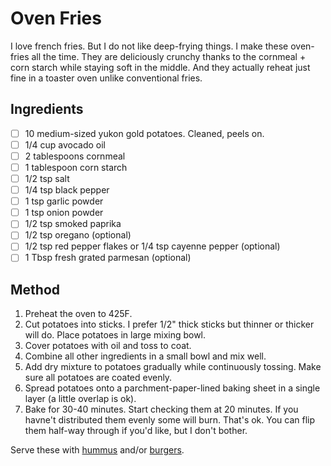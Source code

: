 # Oven Fries

I love french fries.  But I do not like deep-frying things.  I make these oven-fries all the time.  They are deliciously crunchy thanks to the cornmeal + corn starch while staying soft in the middle.  And they actually reheat just fine in a toaster oven unlike conventional fries.

## Ingredients

- [ ] 10 medium-sized yukon gold potatoes.  Cleaned, peels on.
- [ ] 1/4 cup avocado oil
- [ ] 2 tablespoons cornmeal
- [ ] 1 tablespoon corn starch
- [ ] 1/2 tsp salt
- [ ] 1/4 tsp black pepper
- [ ] 1 tsp garlic powder
- [ ] 1 tsp onion powder
- [ ] 1/2 tsp smoked paprika
- [ ] 1/2 tsp oregano (optional)
- [ ] 1/2 tsp red pepper flakes or 1/4 tsp cayenne pepper (optional)
- [ ] 1 Tbsp fresh grated parmesan (optional)

## Method

1. Preheat the oven to 425F.
1. Cut potatoes into sticks.  I prefer 1/2" thick sticks but thinner or thicker will do.  Place potatoes in large mixing bowl.
1. Cover potatoes with oil and toss to coat.
1. Combine all other ingredients in a small bowl and mix well.
1. Add dry mixture to potatoes gradually while continuously tossing.  Make sure all potatoes are coated evenly.
1. Spread potatoes onto a parchment-paper-lined baking sheet in a single layer (a little overlap is ok).
1. Bake for 30-40 minutes.  Start checking them at 20 minutes.  If you havne't distributed them evenly some will burn.  That's ok.  You can flip them half-way through if you'd like, but I don't bother.

Serve these with [hummus](hummus.md) and/or [burgers](burgers.md).
